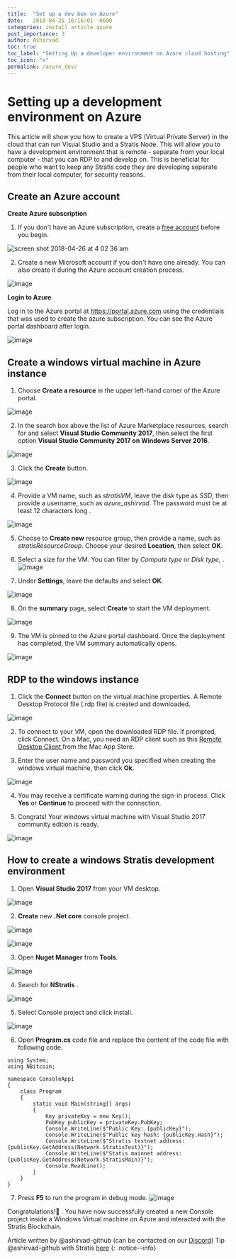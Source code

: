 ```yaml
---
title:  "Set up a dev box on Azure"
date:   2018-04-25 16:16:01 -0600
categories: install article azure
post_importance: 3
author: Ashirvad
toc: true
toc_label: "Setting Up a developer environment on Azure cloud hosting"
toc_icon: "x"
permalink: /azure_dev/
---
```

# Setting up a development environment on Azure

This article will show you how to create a VPS (Virtual Private Server) in the cloud that can run Visual Studio and a Stratis Node. This will allow you to have a development environment that is remote - separate from your local computer - that you can RDP to and develop on. This is beneficial for people who want to keep any Stratis code they are developing seperate from their local computer, for security reasons.

## Create an Azure account

**Create Azure subscription**

1. If you don't have an Azure subscription, create a [free account](https://azure.microsoft.com/en-us/free/) before you begin.

![screen shot 2018-04-26 at 4 02 36 am](https://user-images.githubusercontent.com/2681744/39306248-3934fe2e-497d-11e8-94bc-6bb099cf93ce.png)

2. Create a new Microsoft account if you don't have one already. You can also create it during the Azure account creation process.

![image](https://user-images.githubusercontent.com/2681744/39306385-b3a02f08-497d-11e8-9aeb-7fc7884dd2d6.png)

**Login to Azure**

Log in to the Azure portal at https://portal.azure.com using the credentials that was used to create the azure subscription. You can see the Azure portal dashboard after login.

![image](https://user-images.githubusercontent.com/2681744/39306571-2adcbf5a-497e-11e8-8974-a5d3044d7f18.png)

## Create a windows virtual machine in Azure instance

1. Choose **Create a resource** in the upper left-hand corner of the Azure portal.

![image](https://user-images.githubusercontent.com/2681744/39324954-9509bc2c-49ae-11e8-8f2c-dab3cb931a2f.png)

2. In the search box above the list of Azure Marketplace resources, search for and select **Visual Studio Community 2017**, then select the first option **Visual Studio Community 2017 on Windows Server 2016**.

![image](https://user-images.githubusercontent.com/2681744/39325123-08d34830-49af-11e8-9336-bcd015cea8d2.png)

3. Click the **Create** button.

![image](https://user-images.githubusercontent.com/2681744/39325182-2c3a3ae0-49af-11e8-9366-3512bef24180.png)

4. Provide a VM name, such as _stratisVM_, leave the disk type as _SSD_, then provide a username, such as _azure_ashirvad_. The password must be at least 12 characters long .

![image](https://user-images.githubusercontent.com/2681744/39325323-82fbb1a6-49af-11e8-943e-d19807bc4df8.png)

5. Choose to **Create new** resource group, then provide a name, such as _stratisResourceGroup_. Choose your desired **Location**, then select **OK**.

6. Select a size for the VM. You can filter by _Compute type_ or _Disk type,_ .
![image](https://user-images.githubusercontent.com/2681744/39325404-b225764c-49af-11e8-9b50-f8ed1a3dc782.png)

7. Under **Settings**, leave the defaults and select **OK**.

![image](https://user-images.githubusercontent.com/2681744/39325416-beb701dc-49af-11e8-8bee-13fd6d671933.png)

8. On the **summary** page, select **Create** to start the VM deployment.

![image](https://user-images.githubusercontent.com/2681744/39325597-44e39b3a-49b0-11e8-8873-e0078b6433a8.png)

9. The VM is pinned to the Azure portal dashboard. Once the deployment has completed, the VM summary automatically opens.

![image](https://user-images.githubusercontent.com/2681744/39325668-69ded986-49b0-11e8-912b-c5702b28aca6.png)

## RDP to the windows instance

1. Click the **Connect** button on the virtual machine properties. A Remote Desktop Protocol file (.rdp file) is created and downloaded.

![image](https://user-images.githubusercontent.com/2681744/39325819-cd338270-49b0-11e8-945f-e2317099fd9f.png)

2. To connect to your VM, open the downloaded RDP file. If prompted, click Connect. On a Mac, you need an RDP client such as this [Remote Desktop Client ](https://itunes.apple.com/us/app/microsoft-remote-desktop/id715768417?mt=12)from the Mac App Store.

3. Enter the user name and password you specified when creating the windows virtual machine, then click **Ok**.

![image](https://user-images.githubusercontent.com/2681744/39325914-12e698d4-49b1-11e8-8ad9-0a2a5da57186.png)

4. You may receive a certificate warning during the sign-in process. Click **Yes** or **Continue** to proceed with the connection.

5. Congrats! Your windows virtual machine with Visual Studio 2017 community edition is ready.

![image](https://user-images.githubusercontent.com/2681744/39325978-47f8673c-49b1-11e8-9be3-9dd4978e5e36.png)

## How to create a windows Stratis development environment

1. Open **Visual Studio 2017** from your VM desktop.

![image](https://user-images.githubusercontent.com/2681744/39326088-98dce024-49b1-11e8-8a88-cff16e08f144.png)

2. **Create** new **.Net core** console project.

![image](https://user-images.githubusercontent.com/2681744/39326161-c19e838c-49b1-11e8-82fe-ca12294e1001.png)

![image](https://user-images.githubusercontent.com/2681744/39326185-d17a101e-49b1-11e8-998b-77a7f5fed583.png)

3. Open **Nuget Manager** from **Tools**.

![image](https://user-images.githubusercontent.com/2681744/39326223-ebc42e96-49b1-11e8-8984-1199be5a53b6.png)

4. Search for **NStratis** .

![image](https://user-images.githubusercontent.com/2681744/39326263-070bf012-49b2-11e8-85b2-bc2e786294c2.png)

5. Select Console project and click install.

![image](https://user-images.githubusercontent.com/2681744/39326286-18656b2c-49b2-11e8-9734-b394b4efb773.png)

6. Open **Program.cs** code file and replace the content of the code file with following code.
```
using System;
using NBitcoin;

namespace ConsoleApp1
{
    class Program
    {
        static void Main(string[] args)
        {
            Key privateKey = new Key();
            PubKey publicKey = privateKey.PubKey;
            Console.WriteLine($"Public Key: {publicKey}");
            Console.WriteLine($"Public key hash: {publicKey.Hash}");
            Console.WriteLine($"Stratis testnet address: {publicKey.GetAddress(Network.StratisTest)}");
            Console.WriteLine($"Statis mainnet address: {publicKey.GetAddress(Network.StratisMain)}");
            Console.ReadLine();
        }
    }
}
```

7. Press **F5** to run the program in debug mode.
![image](https://user-images.githubusercontent.com/2681744/39326503-d3be0e74-49b2-11e8-8289-439568a9c2bb.png)

Congratulations!🎉  . You have now successfully created a new Console project inside a Windows Virtual machine on Azure and interacted with the Stratis Blockchain.

Article written by @ashirvad-github (can be contacted on our [Discord](/discord/)) Tip @ashirvad-github with Stratis [here](https://chainz.cryptoid.info/strat/address.dws?SWUhrx3QnRqkR8ML14sEpQqju8qMm8Ab83)
{: .notice--info}
